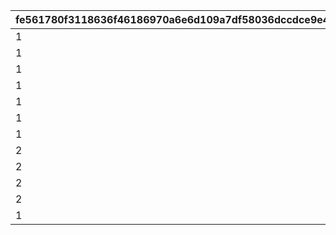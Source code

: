 |fe561780f3118636f46186970a6e6d109a7df58036dccdce9e422f2530ecc5b6|f78ed47acbfd5593cd23b3e47b8d6c53dfbd98f31fe5cd03f8ad356224346095|cd93739179b1f48858c4d10d1318821de57e788e528042f6d13c6296d01b4e2f|c7adc4861e314646a5d9525f970ad69206a5f3dba07118212202867f1ea6da98|c96061b8e73d8293b53a74bcf76a92a027df71c759cdbda291c5c0914d2beece|4e39bdbab77370e5fb263919453fdb97a22d18155c398460a10723ad598e2714|
| --- | --- | --- | --- | --- | --- |
|1|20025|1|0|1101|0|
|1|20025|1|0|1102|0|
|1|20025|0|5042002|1103|1|
|1|20025|1|0|1104|0|
|1|20025|0|5042003|1105|1|
|1|20025|1|0|1106|0|
|1|20025|0|5042005|1107|2|
|2|20025|0|5042007|1201|1|
|2|20025|0|5042007|1202|2|
|2|20025|1|0|1203|0|
|2|20025|1|0|1204|0|
|1|20025|0|0|1301|0|